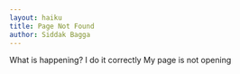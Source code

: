 ```yaml
---
layout: haiku
title: Page Not Found
author: Siddak Bagga
---
```


What is happening?
I do it correctly
My page is not opening